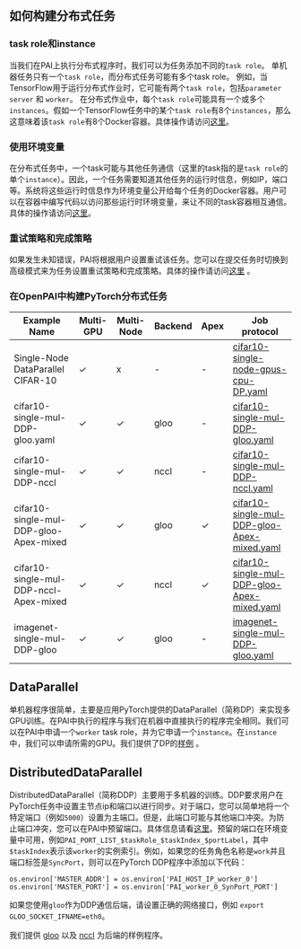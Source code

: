 ﻿## 如何构建分布式任务

### task role和instance

当我们在PAI上执行分布式程序时，我们可以为任务添加不同的`task role`。 单机器任务只有一个`task role`，而分布式任务可能有多个task role。 例如，当TensorFlow用于运行分布式作业时，它可能有两个`task role`，包括`parameter server` 和 `worker`。 在分布式作业中，每个`task role`可能具有一个或多个`instances`。假如一个TensorFlow任务中的某个`task role`有8个`instances`，那么这意味着该`task role`有8个Docker容器。具体操作请访问[这里](./how-to-use-advanced-job-settings.md#multiple-task-roles)。

### 使用环境变量

在分布式任务中，一个task可能与其他任务通信（这里的task指的是`task role`的单个`instance`）。因此，一个任务需要知道其他任务的运行时信息，例如IP，端口等。系统将这些运行时信息作为环境变量公开给每个任务的Docker容器。用户可以在容器中编写代码以访问那些运行时环境变量，来让不同的task容器相互通信。具体的操作请访问[这里](./how-to-use-advanced-job-settings.md#environmental-variables-and-port-reservation)。

### 重试策略和完成策略

如果发生未知错误，PAI将根据用户设置重试该任务。您可以在提交任务时切换到高级模式来为任务设置重试策略和完成策略。具体的操作请访问[这里](./how-to-use-advanced-job-settings.md#job-exit-spec-retry-policy-and-completion-policy) 。

### 在OpenPAI中构建PyTorch分布式任务

Example Name | Multi-GPU | Multi-Node | Backend |Apex| Job protocol |
---|---|---|---|---|---| 
Single-Node DataParallel CIFAR-10 | ✓| x | -|-| [cifar10-single-node-gpus-cpu-DP.yaml](https://github.com/openxpu/pai/tree/master/examples/Distributed-example/cifar10-single-node-gpus-cpu-DP.yaml)|
cifar10-single-mul-DDP-gloo.yaml | ✓|  ✓ | gloo|-| [cifar10-single-mul-DDP-gloo.yaml](https://github.com/openxpu/pai/tree/master/examples/Distributed-example/cifar10-single-mul-DDP-gloo.yaml)|
cifar10-single-mul-DDP-nccl | ✓| ✓ |nccl|-| [cifar10-single-mul-DDP-nccl.yaml](https://github.com/openxpu/pai/tree/master/examples/Distributed-example/cifar10-single-mul-DDP-nccl.yaml)|
cifar10-single-mul-DDP-gloo-Apex-mixed | ✓|  ✓ | gloo|✓ | [cifar10-single-mul-DDP-gloo-Apex-mixed.yaml](https://github.com/openxpu/pai/tree/master/examples/Distributed-example/cifar10-single-mul-DDP-gloo-Apex-mixed.yaml)|
cifar10-single-mul-DDP-nccl-Apex-mixed | ✓|  ✓ | nccl|  ✓ | [cifar10-single-mul-DDP-gloo-Apex-mixed.yaml](https://github.com/openxpu/pai/tree/master/examples/Distributed-example/cifar10-single-mul-DDP-gloo-Apex-mixed.yaml)|
imagenet-single-mul-DDP-gloo | ✓|  ✓| gloo|-| [imagenet-single-mul-DDP-gloo.yaml](https://github.com/openxpu/pai/tree/master/examples/Distributed-example/Lite-imagenet-single-mul-DDP-gloo.yaml)|

## DataParallel

单机器程序很简单，主要是应用PyTorch提供的DataParallel（简称DP）来实现多GPU训练。在PAI中执行的程序与我们在机器中直接执行的程序完全相同。我们可以在PAI中申请一个`worker` task role，并为它申请一个`instance`。在`instance`中，我们可以申请所需的GPU。我们提供了DP的[样例](../../../examples/Distributed-example/cifar10-single-node-gpus-cpu-DP.py) 。

## DistributedDataParallel

DistributedDataParallel（简称DDP）主要用于多机器的训练。DDP要求用户在PyTorch任务中设置主节点ip和端口以进行同步。对于端口，您可以简单地将一个特定端口（例如`5000`）设置为主端口。但是，此端口可能与其他端口冲突。为防止端口冲突，您可以在PAI中预留端口。具体信息请看[这里](./how-to-use-advanced-job-settings.md#environmental-variables-and-port-reservation)。预留的端口在环境变量中可用，例如`PAI_PORT_LIST_$taskRole_$taskIndex_$portLabel`，其中`$taskIndex`表示该`worker`的实例索引。例如，如果您的任务角色名称是`work`并且端口标签是`SyncPort`，则可以在PyTorch DDP程序中添加以下代码：

```
os.environ['MASTER_ADDR'] = os.environ['PAI_HOST_IP_worker_0']
os.environ['MASTER_PORT'] = os.environ['PAI_worker_0_SynPort_PORT']
```
如果您使用`gloo`作为DDP通信后端，请设置正确的网络接口，例如 `export GLOO_SOCKET_IFNAME=eth0`。


我们提供 [gloo](https://github.com/openxpu/pai/tree/master/examples/Distributed-example/cifar10-single-mul-DDP-gloo.yaml) 以及 [nccl](https://github.com/openxpu/pai/tree/master/examples/Distributed-example/cifar10-single-mul-DDP-nccl.yaml) 为后端的样例程序。

